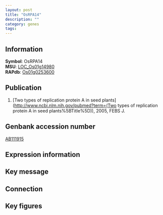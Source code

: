 ```yaml
---
layout: post
title: "OsRPA14"
description: ""
category: genes
tags: 
---
```


## Information
__Symbol__: OsRPA14  
__MSU__: [LOC_Os01g14980](http://rice.plantbiology.msu.edu/cgi-bin/ORF_infopage.cgi?orf=LOC_Os01g14980)  
__RAPdb__: [Os01g0253600](http://rapdb.dna.affrc.go.jp/viewer/gbrowse_details/irgsp1?name=Os01g0253600)  

## Publication
1. [Two types of replication protein A in seed plants](http://www.ncbi.nlm.nih.gov/pubmed?term=(Two types of replication protein A in seed plants%5BTitle%5D)), 2005, FEBS J.

## Genbank accession number
[AB111915](http://www.ncbi.nlm.nih.gov/nuccore/AB111915)

## Expression information

## Key message

## Connection

## Key figures


